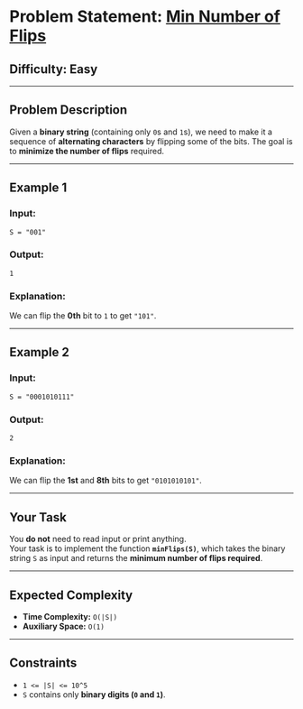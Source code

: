 # Problem Statement: [Min Number of Flips](https://www.geeksforgeeks.org/problems/min-number-of-flips3210/1)

## **Difficulty:** Easy  
---

## **Problem Description**  
Given a **binary string** (containing only `0`s and `1`s), we need to make it a sequence of **alternating characters** by flipping some of the bits. The goal is to **minimize the number of flips** required.

---

## **Example 1**  

### **Input:**  
```
S = "001"
```
### **Output:**  
```
1
```
### **Explanation:**  
We can flip the **0th** bit to `1` to get `"101"`.

---

## **Example 2**  

### **Input:**  
```
S = "0001010111"
```
### **Output:**  
```
2
```
### **Explanation:**  
We can flip the **1st** and **8th** bits to get `"0101010101"`.

---

## **Your Task**  
You **do not** need to read input or print anything.  
Your task is to implement the function **`minFlips(S)`**, which takes the binary string `S` as input and returns the **minimum number of flips required**.

---

## **Expected Complexity**  
- **Time Complexity:** `O(|S|)`
- **Auxiliary Space:** `O(1)`

---

## **Constraints**  
- `1 <= |S| <= 10^5`
- `S` contains only **binary digits (`0` and `1`)**.
